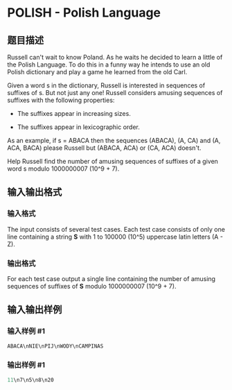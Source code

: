 # POLISH - Polish Language

## 题目描述

Russell can't wait to know Poland. As he waits he decided to learn a little of the Polish Language. To do this in a funny way he intends to use an old Polish dictionary and play a game he learned from the old Carl.

Given a word s in the dictionary, Russell is interested in sequences of suffixes of s. But not just any one! Russell considers amusing sequences of suffixes with the following properties:

- The suffixes appear in increasing sizes.

- The suffixes appear in lexicographic order.

As an example, if s = ABACA then the sequences (ABACA), (A, CA) and (A, ACA, BACA) please Russell but (ABACA, ACA) or (CA, ACA) doesn't.

Help Russell find the number of amusing sequences of suffixes of a given word s modulo 1000000007 (10^9 + 7).

## 输入输出格式

### 输入格式

The input consists of several test cases. Each test case consists of only one line containing a string **S** with 1 to 100000 (10^5) uppercase latin letters (A - Z).

### 输出格式

For each test case output a single line containing the number of amusing sequences of suffixes of **S** modulo 1000000007 (10^9 + 7).

## 输入输出样例

### 输入样例 #1

```cpp
ABACA\nNIE\nPIJ\nWODY\nCAMPINAS
```


### 输出样例 #1

```cpp
11\n7\n5\n8\n20
```


